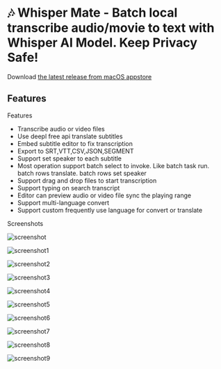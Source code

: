 # 🎶 Whisper Mate - Batch local transcribe audio/movie to text with Whisper AI Model. Keep Privacy Safe!

Download [the latest release from macOS appstore](https://apps.apple.com/us/app/id6450404233)

## Features

Features
- Transcribe audio or video files
- Use deepl free api translate subtitles
- Embed subtitle editor to fix transcription
- Export to SRT,VTT,CSV,JSON,SEGMENT
- Support set speaker to each subtitle
- Most operation support batch select to invoke. Like batch task run. batch rows translate. batch rows set speaker
- Support drag and drop files to start transcription
- Support typing on search transcript
- Editor can preview audio or video file sync the playing range
- Support multi-language convert
- Support custom frequently use language for convert or translate

Screenshots

![screenshot](imgs/App-Preview-1.webp)

![screenshot1](imgs/App-Preview-2.webp)

![screenshot2](imgs/App-Preview-3.webp)

![screenshot3](imgs/App-Preview-4.webp)

![screenshot4](imgs/App-Preview-5.webp)

![screenshot5](imgs/App-Preview-6.webp)

![screenshot6](imgs/App-Preview-7.webp)

![screenshot7](imgs/App-Preview-8.webp)

![screenshot8](imgs/App-Preview-9.webp)

![screenshot9](imgs/App-Preview-10.webp)